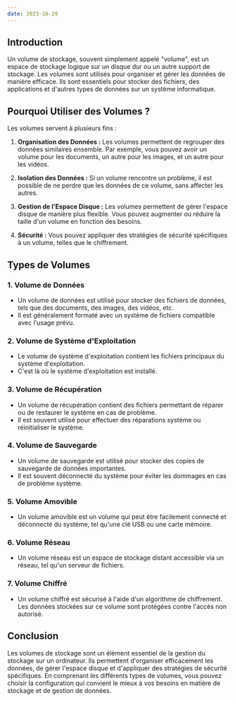 ```yaml
---
date: 2023-10-29
---
```


## Introduction
Un volume de stockage, souvent simplement appelé "volume", est un espace de stockage logique sur un disque dur ou un autre support de stockage. Les volumes sont utilisés pour organiser et gérer les données de manière efficace. Ils sont essentiels pour stocker des fichiers, des applications et d'autres types de données sur un système informatique.
## Pourquoi Utiliser des Volumes ?
Les volumes servent à plusieurs fins :

1. **Organisation des Données :** Les volumes permettent de regrouper des données similaires ensemble. Par exemple, vous pouvez avoir un volume pour les documents, un autre pour les images, et un autre pour les vidéos.

2. **Isolation des Données :** Si un volume rencontre un problème, il est possible de ne perdre que les données de ce volume, sans affecter les autres.

3. **Gestion de l'Espace Disque :** Les volumes permettent de gérer l'espace disque de manière plus flexible. Vous pouvez augmenter ou réduire la taille d'un volume en fonction des besoins.

4. **Sécurité :** Vous pouvez appliquer des stratégies de sécurité spécifiques à un volume, telles que le chiffrement.

## Types de Volumes

### 1. Volume de Données
- Un volume de données est utilisé pour stocker des fichiers de données, tels que des documents, des images, des vidéos, etc.
- Il est généralement formaté avec un système de fichiers compatible avec l'usage prévu.

### 2. Volume de Système d'Exploitation
- Le volume de système d'exploitation contient les fichiers principaux du système d'exploitation.
- C'est là où le système d'exploitation est installé.

### 3. Volume de Récupération
- Un volume de récupération contient des fichiers permettant de réparer ou de restaurer le système en cas de problème.
- Il est souvent utilisé pour effectuer des réparations système ou réinitialiser le système.

### 4. Volume de Sauvegarde
- Un volume de sauvegarde est utilisé pour stocker des copies de sauvegarde de données importantes.
- Il est souvent déconnecté du système pour éviter les dommages en cas de problème système.

### 5. Volume Amovible
- Un volume amovible est un volume qui peut être facilement connecté et déconnecté du système, tel qu'une clé USB ou une carte mémoire.

### 6. Volume Réseau
- Un volume réseau est un espace de stockage distant accessible via un réseau, tel qu'un serveur de fichiers.

### 7. Volume Chiffré
- Un volume chiffré est sécurisé à l'aide d'un algorithme de chiffrement. Les données stockées sur ce volume sont protégées contre l'accès non autorisé.

## Conclusion
Les volumes de stockage sont un élément essentiel de la gestion du stockage sur un ordinateur. Ils permettent d'organiser efficacement les données, de gérer l'espace disque et d'appliquer des stratégies de sécurité spécifiques. En comprenant les différents types de volumes, vous pouvez choisir la configuration qui convient le mieux à vos besoins en matière de stockage et de gestion de données.
